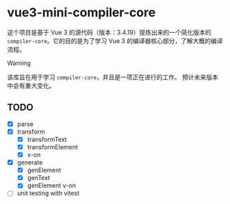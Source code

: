 # vue3-mini-compiler-core

这个项目是基于 Vue 3 的源代码（版本：3.4.19）提炼出来的一个简化版本的 `compiler-core`。它的目的是为了学习 Vue 3 的编译器核心部分，了解大概的编译流程。

> [!WARNING]
> 该库旨在用于学习 `compiler-core`，并且是一项正在进行的工作。 预计未来版本中会有重大变化。


## TODO
- [x] parse
- [x] transform
  - [x] transformText 
  - [x] transformElement 
  - [x] v-on 
- [x] generate
  - [x] genElement 
  - [x] genText 
  - [x] genElement v-on 
- [ ] unit testing with vitest

